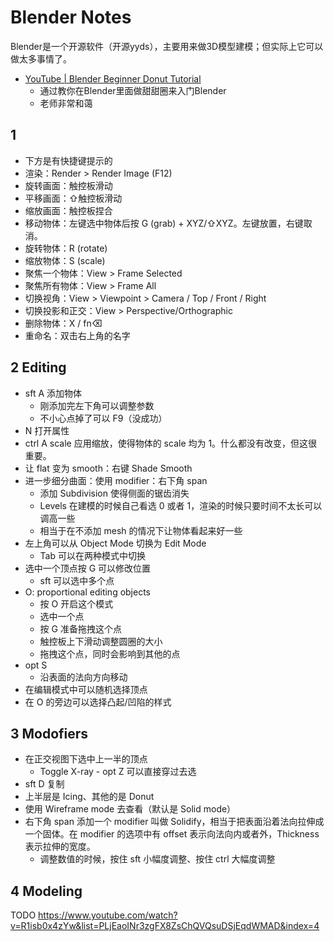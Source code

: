 # Blender Notes

Blender是一个开源软件（开源yyds），主要用来做3D模型建模；但实际上它可以做太多事情了。

- [YouTube | Blender Beginner Donut Tutorial](https://www.youtube.com/playlist?list=PLjEaoINr3zgFX8ZsChQVQsuDSjEqdWMAD)
    - 通过教你在Blender里面做甜甜圈来入门Blender
    - 老师非常和蔼

## 1

- 下方是有快捷键提示的
- 渲染：Render > Render Image (F12)
- 旋转画面：触控板滑动
- 平移画面：⇧触控板滑动
- 缩放画面：触控板捏合
- 移动物体：左键选中物体后按 G (grab) + XYZ/⇧XYZ。左键放置，右键取消。
- 旋转物体：R (rotate)
- 缩放物体：S (scale)
- 聚焦一个物体：View > Frame Selected
- 聚焦所有物体：View > Frame All
- 切换视角：View > Viewpoint > Camera / Top / Front / Right
- 切换投影和正交：View > Perspective/Orthographic
- 删除物体：X / fn⌫
- 重命名：双击右上角的名字

## 2 Editing

- sft A 添加物体
    - 刚添加完左下角可以调整参数
    - 不小心点掉了可以 F9（没成功）
- N 打开属性
- ctrl A scale 应用缩放，使得物体的 scale 均为 1。什么都没有改变，但这很重要。
- 让 flat 变为 smooth：右键 Shade Smooth
- 进一步细分曲面：使用 modifier：右下角 span
    - 添加 Subdivision 使得侧面的锯齿消失
    - Levels 在建模的时候自己看选 0 或者 1，渲染的时候只要时间不太长可以调高一些
    - 相当于在不添加 mesh 的情况下让物体看起来好一些
- 左上角可以从 Object Mode 切换为 Edit Mode
    - Tab 可以在两种模式中切换
- 选中一个顶点按 G 可以修改位置
    - sft 可以选中多个点
- O: proportional editing objects
    - 按 O 开启这个模式
    - 选中一个点
    - 按 G 准备拖拽这个点
    - 触控板上下滑动调整圆圈的大小
    - 拖拽这个点，同时会影响到其他的点
- opt S
    - 沿表面的法向方向移动
- 在编辑模式中可以随机选择顶点
- 在 O 的旁边可以选择凸起/凹陷的样式

## 3 Modofiers

- 在正交视图下选中上一半的顶点
    - Toggle X-ray - opt Z 可以直接穿过去选
- sft D 复制
- 上半层是 Icing、其他的是 Donut
- 使用 Wireframe mode 去查看（默认是 Solid mode）
- 右下角 span 添加一个 modifier 叫做 Solidify，相当于把表面沿着法向拉伸成一个固体。在 modifier 的选项中有 offset 表示向法向内或者外，Thickness 表示拉伸的宽度。
    - 调整数值的时候，按住 sft 小幅度调整、按住 ctrl 大幅度调整

## 4 Modeling

TODO https://www.youtube.com/watch?v=R1isb0x4zYw&list=PLjEaoINr3zgFX8ZsChQVQsuDSjEqdWMAD&index=4

